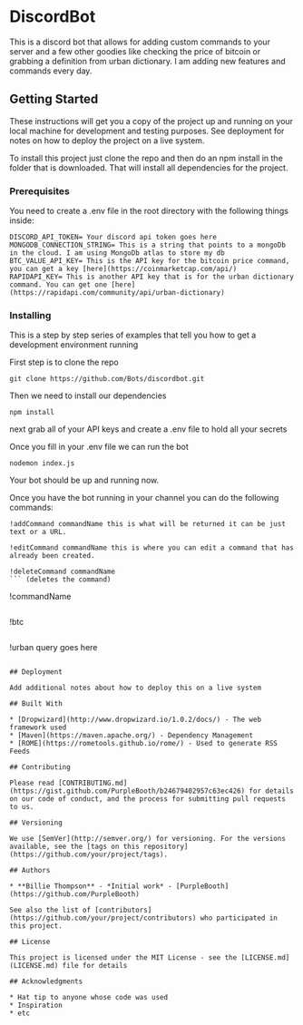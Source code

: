 # DiscordBot

This is a discord bot that allows for adding custom commands to your server and a few other goodies like checking
the price of bitcoin or grabbing a definition from urban dictionary. I am adding new features and commands every day.

## Getting Started

These instructions will get you a copy of the project up and running on your local machine for development and testing purposes. See deployment for notes on how to deploy the project on a live system.

To install this project just clone the repo and then do an npm install in the folder that is downloaded. That will install 
all dependencies for the project.

### Prerequisites

You need to create a .env file in the root directory with the following things inside:

```
DISCORD_API_TOKEN= Your discord api token goes here
MONGODB_CONNECTION_STRING= This is a string that points to a mongoDb in the cloud. I am using MongoDb atlas to store my db
BTC_VALUE_API_KEY= This is the API key for the bitcoin price command, you can get a key [here](https://coinmarketcap.com/api/)
RAPIDAPI_KEY= This is another API key that is for the urban dictionary command. You can get one [here](https://rapidapi.com/community/api/urban-dictionary)
```

### Installing

This is a step by step series of examples that tell you how to get a development environment running

First step is to clone the repo

```
git clone https://github.com/Bots/discordbot.git
```

Then we need to install our dependencies

```
npm install
```

next grab all of your API keys and create a .env file to hold all your secrets

Once you fill in your .env file we can run the bot

```
nodemon index.js
```

Your bot should be up and running now.

Once you have the bot running in your channel you can do the following commands:

```
!addCommand commandName this is what will be returned it can be just text or a URL.
```
```
!editCommand commandName this is where you can edit a command that has already been created.
```
```
!deleteCommand commandName 
``` (deletes the command) 
```
!commandName
``` (replies with the command that you set.)
```
!btc
``` (Returns the price of bitcoin and the percentage of change over the past day)
```
!urban query goes here
``` (search Urban Dictionary for your query)

## Deployment

Add additional notes about how to deploy this on a live system

## Built With

* [Dropwizard](http://www.dropwizard.io/1.0.2/docs/) - The web framework used
* [Maven](https://maven.apache.org/) - Dependency Management
* [ROME](https://rometools.github.io/rome/) - Used to generate RSS Feeds

## Contributing

Please read [CONTRIBUTING.md](https://gist.github.com/PurpleBooth/b24679402957c63ec426) for details on our code of conduct, and the process for submitting pull requests to us.

## Versioning

We use [SemVer](http://semver.org/) for versioning. For the versions available, see the [tags on this repository](https://github.com/your/project/tags). 

## Authors

* **Billie Thompson** - *Initial work* - [PurpleBooth](https://github.com/PurpleBooth)

See also the list of [contributors](https://github.com/your/project/contributors) who participated in this project.

## License

This project is licensed under the MIT License - see the [LICENSE.md](LICENSE.md) file for details

## Acknowledgments

* Hat tip to anyone whose code was used
* Inspiration
* etc
